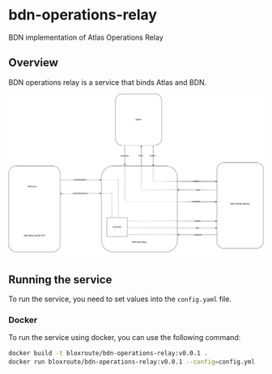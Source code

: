 # bdn-operations-relay
BDN implementation of Atlas Operations Relay

## Overview

BDN operations relay is a service that binds Atlas and BDN. 

<img src="static/diagram.svg" width="1024">

## Running the service

To run the service, you need to set values into the `config.yaml` file. 

### Docker

To run the service using docker, you can use the following command:

```bash
docker build -t bloxroute/bdn-operations-relay:v0.0.1 .
docker run bloxroute/bdn-operations-relay:v0.0.1 --config=config.yml
```
